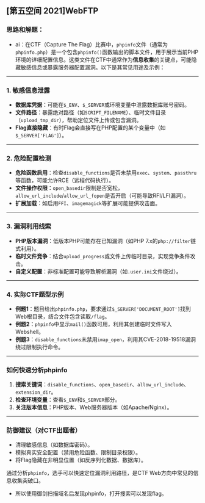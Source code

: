 ## [第五空间 2021]WebFTP
### 思路和解题：
- ai：在CTF（Capture The Flag）比赛中，`phpinfo`文件（通常为`phpinfo.php`）是一个包含`phpinfo()`函数输出的脚本文件，用于展示当前PHP环境的详细配置信息。这类文件在CTF中通常作为**信息收集**的关键点，可能隐藏敏感信息或暴露服务器配置漏洞。以下是其常见用途及示例：

---

### **1. 敏感信息泄露**
   - **数据库凭据**：可能在`$_ENV`、`$_SERVER`或环境变量中泄露数据库账号密码。
   - **文件路径**：暴露绝对路径（如`SCRIPT_FILENAME`）、临时文件目录（`upload_tmp_dir`），帮助定位文件上传或包含漏洞。
   - **Flag直接隐藏**：有时Flag会直接写在PHP配置的某个变量中（如`$_SERVER['FLAG']`）。

---

### **2. 危险配置检测**
   - **危险函数启用**：检查`disable_functions`是否未禁用`exec`、`system`、`passthru`等函数，可能允许RCE（远程代码执行）。
   - **文件操作权限**：`open_basedir`限制是否宽松，`allow_url_include`/`allow_url_fopen`是否开启（可能导致RFI/LFI漏洞）。
   - **扩展加载**：如启用`FFI`、`imagemagick`等扩展可能提供攻击面。

---

### **3. 漏洞利用线索**
   - **PHP版本漏洞**：低版本PHP可能存在已知漏洞（如PHP 7.x的`php://filter`链式利用）。
   - **临时文件竞争**：结合`upload_progress`或文件上传临时目录，实现竞争条件攻击。
   - **自定义配置**：非标准配置可能导致解析漏洞（如`.user.ini`文件绕过）。

---

### **4. 实际CTF题型示例**
   - **例题1**：题目给出`phpinfo.php`，要求通过`$_SERVER['DOCUMENT_ROOT']`找到Web根目录，结合文件包含读取`/flag`。
   - **例题2**：`phpinfo`中显示`mail()`函数可用，利用其创建临时文件写入Webshell。
   - **例题3**：`disable_functions`未禁用`imap_open`，利用其CVE-2018-19518漏洞绕过限制执行命令。

---

### **如何快速分析phpinfo**
1. **搜索关键词**：`disable_functions`、`open_basedir`、`allow_url_include`、`extension_dir`。
2. **检查环境变量**：查看`$_ENV`和`$_SERVER`部分。
3. **关注版本信息**：PHP版本、Web服务器版本（如Apache/Nginx）。

---

### **防御建议（对CTF出题者）**
- 清理敏感信息（如数据库密码）。
- 模拟真实安全配置（禁用危险函数、限制目录权限）。
- 将Flag隐藏在非明显位置（如反序列化数据、数据库）。

通过分析`phpinfo`，选手可以快速定位漏洞利用路径，是CTF Web方向中常见的信息收集突破口。

- 所以使用御剑扫描域名后发现phpinfo，打开搜索可以发现flag。
